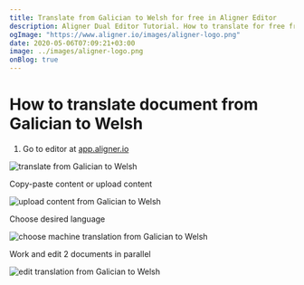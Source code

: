 ```yaml
---
title: Translate from Galician to Welsh for free in Aligner Editor
description: Aligner Dual Editor Tutorial. How to translate for free from Galician to Welsh. Aligner is multilingual document management platform. 
ogImage: "https://www.aligner.io/images/aligner-logo.png"
date: 2020-05-06T07:09:21+03:00
image: ../images/aligner-logo.png
onBlog: true
---
```


# How to translate document from Galician to Welsh

1. Go to editor at [app.aligner.io](https://app.aligner.io "Aligner App web page")

![translate from Galician to Welsh](../aligner-blank-editor.png "translate from Galician to Welsh")

Copy-paste content or upload content

![upload content from Galician to Welsh](../aligner-uploaded-document.png "upload content from Galician to Welsh")

Choose desired language

![choose machine translation from Galician to Welsh](../aligner-language-dropdown.png "choose machine translation from Galician to Welsh")

Work and edit 2 documents in parallel

![edit translation from Galician to Welsh](../aligner-double-sitded-editor.png "edit translation from Galician to Welsh")

